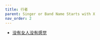 ```yaml
---
title: 行者
parent: Singer or Band Name Starts with X
nav_order: 2
---
```


- [没有女人没有感觉](/lyrics/Xing_Zhe/meiyounvrenmeiyouganjue)
